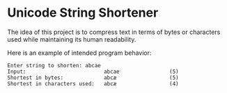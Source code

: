 # Unicode String Shortener

The idea of this project is to compress text in terms of bytes or characters used while maintaining its human readability.

Here is an example of intended program behavior:
```
Enter string to shorten: abcae
Input:                         abcae                (5)
Shortest in bytes:             abcæ                 (5)
Shortest in characters used:   abcæ                 (4)
```